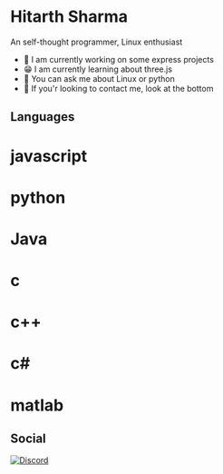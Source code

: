 # Hitarth Sharma 

An self-thought programmer, Linux enthusiast

- 💨 I am currently working on some express projects
- 😁 I am currently learning about three.js
- 🐧 You can ask me about Linux or python
- 📩 If you'r looking to contact me, look at the bottom

## Languages
# javascript
# python
# Java
# c
# c++
# c#
# matlab

## Social
[![Discord](https://logos-world.net/wp-content/uploads/2020/12/Discord-Logo.png)](https://discords.com/bio/p/akabanekarma)
